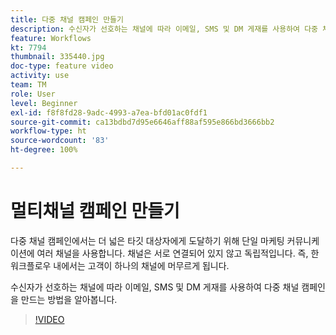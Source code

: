 ```yaml
---
title: 다중 채널 캠페인 만들기
description: 수신자가 선호하는 채널에 따라 이메일, SMS 및 DM 게재를 사용하여 다중 채널 캠페인을 만드는 방법을 알아봅니다.
feature: Workflows
kt: 7794
thumbnail: 335440.jpg
doc-type: feature video
activity: use
team: TM
role: User
level: Beginner
exl-id: f8f8fd28-9adc-4993-a7ea-bfd01ac0fdf1
source-git-commit: ca13bdbd7d95e6646aff88af595e866bd3666bb2
workflow-type: ht
source-wordcount: '83'
ht-degree: 100%

---
```


# 멀티채널 캠페인 만들기

다중 채널 캠페인에서는 더 넓은 타깃 대상자에게 도달하기 위해 단일 마케팅 커뮤니케이션에 여러 채널을 사용합니다. 채널은 서로 연결되어 있지 않고 독립적입니다. 즉, 한 워크플로우 내에서는 고객이 하나의 채널에 머무르게 됩니다.

수신자가 선호하는 채널에 따라 이메일, SMS 및 DM 게재를 사용하여 다중 채널 캠페인을 만드는 방법을 알아봅니다.

>[!VIDEO](https://video.tv.adobe.com/v/335440?quality=12)
